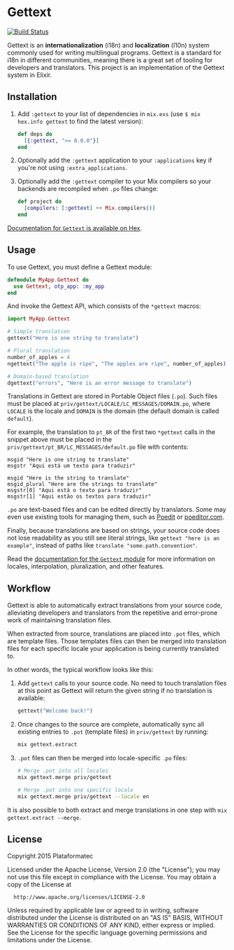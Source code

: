 # Gettext

[![Build Status](https://travis-ci.org/elixir-lang/gettext.svg)](https://travis-ci.org/elixir-lang/gettext)

Gettext is an **internationalization** (i18n) and **localization** (l10n) system commonly used for writing multilingual programs. Gettext is a standard for i18n in different communities, meaning there is a great set of tooling for developers and translators. This project is an implementation of the Gettext system in Elixir.

## Installation

  1. Add `:gettext` to your list of dependencies in `mix.exs` (use `$ mix hex.info gettext` to find the latest version):

     ```elixir
     def deps do
       [{:gettext, ">= 0.0.0"}]
     end
     ```

  2. Optionally add the `:gettext` application to your `:applications` key if you're not using `:extra_applications`.

  3. Optionally add the `:gettext` compiler to your Mix compilers so your backends are recompiled when `.po` files change:

     ```elixir
     def project do
       [compilers: [:gettext] ++ Mix.compilers()]
     end
     ```

[Documentation for `Gettext` is available on Hex][docs-gettext].

## Usage

To use Gettext, you must define a Gettext module:

```elixir
defmodule MyApp.Gettext do
  use Gettext, otp_app: :my_app
end
```

And invoke the Gettext API, which consists of the `*gettext` macros:

```elixir
import MyApp.Gettext

# Simple translation
gettext("Here is one string to translate")

# Plural translation
number_of_apples = 4
ngettext("The apple is ripe", "The apples are ripe", number_of_apples)

# Domain-based translation
dgettext("errors", "Here is an error message to translate")
```

Translations in Gettext are stored in Portable Object files (`.po`). Such files must be placed at `priv/gettext/LOCALE/LC_MESSAGES/DOMAIN.po`, where `LOCALE` is the locale and `DOMAIN` is the domain (the default domain is called `default`).

For example, the translation to `pt_BR` of the first two `*gettext` calls in the snippet above must be placed in the `priv/gettext/pt_BR/LC_MESSAGES/default.po` file with contents:

```pot
msgid "Here is one string to translate"
msgstr "Aqui está um texto para traduzir"

msgid "Here is the string to translate"
msgid_plural "Here are the strings to translate"
msgstr[0] "Aqui está o texto para traduzir"
msgstr[1] "Aqui estão os textos para traduzir"
```

`.po` are text-based files and can be edited directly by translators. Some may even use existing tools for managing them, such as [Poedit][poedit] or [poeditor.com][poeditor.com].

Finally, because translations are based on strings, your source code does not lose readability as you still see literal strings, like `gettext "here is an example"`, instead of paths like `translate "some.path.convention"`.

Read the [documentation for the `Gettext` module][docs-gettext-module] for more information on locales, interpolation, pluralization, and other features.

## Workflow

Gettext is able to automatically extract translations from your source code, alleviating developers and translators from the repetitive and error-prone work of maintaining translation files.

When extracted from source, translations are placed into `.pot` files, which are template files. Those templates files can then be merged into translation files for each specific locale your application is being currently translated to.

In other words, the typical workflow looks like this:

  1. Add `gettext` calls to your source code. No need to touch translation files
     at this point as Gettext will return the given string if no translation is
     available:

     ```elixir
     gettext("Welcome back!")
     ```

  2. Once changes to the source are complete, automatically sync all existing entries to `.pot` (template files) in `priv/gettext` by running:

     ```bash
     mix gettext.extract
     ```

  3. `.pot` files can then be merged into locale-specific `.po` files:

     ```bash
     # Merge .pot into all locales
     mix gettext.merge priv/gettext

     # Merge .pot into one specific locale
     mix gettext.merge priv/gettext --locale en
     ```

It is also possible to both extract and merge translations in one step with `mix gettext.extract --merge`.

## License

Copyright 2015 Plataformatec

  Licensed under the Apache License, Version 2.0 (the "License");
  you may not use this file except in compliance with the License.
  You may obtain a copy of the License at

      http://www.apache.org/licenses/LICENSE-2.0

  Unless required by applicable law or agreed to in writing, software
  distributed under the License is distributed on an "AS IS" BASIS,
  WITHOUT WARRANTIES OR CONDITIONS OF ANY KIND, either express or implied.
  See the License for the specific language governing permissions and
  limitations under the License.

[docs-gettext]: http://hexdocs.pm/gettext
[docs-gettext-module]: http://hexdocs.pm/gettext/Gettext.html
[poedit]: http://poedit.net/
[poeditor.com]: https://poeditor.com
